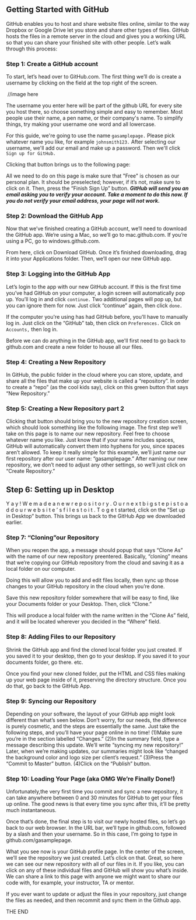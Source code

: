 ## Getting Started with GitHub

GitHub enables you to host and share website files online, similar to the way Dropbox or Google Drive let you store and share other types of files. GitHub hosts the files in a remote server in the cloud and gives you a working URL so that you can share your finished site with other people.
Let’s walk through this process:

### Step 1: Create a GitHub account
To start, let’s head over to GitHub.com. The first thing we’ll do is create a username by clicking on the field at the top right of the screen.

![]() //image here

The username you enter here will be part of the github URL for every site you host there, so choose something simple and easy to remember. Most people use their name, a pen name, or their company's name. To simplify things, try making your username one word and all lowercase.

For this guide, we're going to use the name `gasamplepage.` Please pick whatever name you like, for example `johnsmith123.` After selecting our username, we'll add our email and make up a password. Then we'll click `Sign up for GitHub.`

Clicking that button brings us to the following page:



All we need to do on this page is make sure that "Free" is chosen as our personal plan. It should be pre­selected; however, if it’s not, make sure to click on it. Then, press the “Finish Sign Up” button.
***GitHub will send you an email asking you to verify your account. Take a moment to do this now. I​f you do not verify your email address, your page will not work.​***

### Step 2: Download the GitHub App
Now that we’ve finished creating a GitHub account, we’ll need to download the GitHub app. We’re using a Mac, so we’ll go to m​ac.github.com.​ If you’re using a PC, go to windows.github.com.


From here, click on Download GitHub. Once it’s finished downloading, drag it into your Applications folder. Then, we’ll open our new GitHub app.

### Step 3: Logging into the GitHub App
Let’s login to the app with our new GitHub account. If this is the first time you’ve had GitHub on your computer, a login screen will automatically pop up. You’ll log in and click `continue.` Two additional pages will pop up, but you can ignore them for now. Just click “continue” again, then click `done.`

If the computer you're using has had GitHub before, you'll have to manually log in. Just click on the “GitHub” tab, then click on `Preferences.` Click on `Accounts,` then log in.

Before we can do anything in the GitHub app, we'll first need to go back to github.com and create a new folder to house all our files.


### Step 4: Creating a New Repository
In GitHub, the public folder in the cloud where you can store, update, and share all the files that make up your website is called a “repository”. In order to create a “repo” (as the cool kids say), click on this green button that says “New Repository.”


### Step 5: Creating a New Repository part 2
Clicking that button should bring you to the new repository creation screen, which should look something like the following image.
The first step we’ll take on this page is to name our new repository. Feel free to choose whatever name you like. Just know that if your name includes spaces, GitHub will automatically convert them into hyphens for you, since spaces aren’t allowed.
To keep it really simple for this example, we’ll just name our first repository after our user name: “gasamplepage.”
After naming our new repository, we don’t need to adjust any other settings, so we’ll just click on “Create Repository.”

## Step 6: Setting up in Desktop
Y a y ! W e m a d e a n e w r e p o s i t o r y . O u r n e x t b i g s t e p i s t o a d d o u r w e b s i t e ’ ​s ​f i l e s t o i t . T o g e t started, click on the “Set up in Desktop” button. This brings us back to the GitHub App we downloaded earlier.

### Step 7: “Cloning”our Repository
When you re­open the app, a message should pop­up that says “Clone As” with the name of our new repository pre­entered. Basically, “cloning” means that we’re copying our GitHub repository from the cloud and saving it as a local folder on our computer.

Doing this will allow you to add and edit files locally, then sync up those changes to your GitHub repository in the cloud when you’re done.

Save this new repository folder somewhere that will be easy to find, like your Documents folder or your Desktop. Then, click “Clone.”

This will produce a local folder with the name written in the “Clone As” field, and it will be located wherever you decided in the “Where” field.

### Step 8: Adding Files to our Repository
Shrink the GitHub app and find the cloned local folder you just created. If you saved it to your desktop, then go to your desktop. If you saved it to your documents folder, go there. etc.

Once you find your new cloned folder, put the HTML and CSS files making up your web page inside of it, preserving the directory structure.
Once you do that, go back to the GitHub App.

### Step 9: Syncing our Repository
Depending on your software, the layout of your GitHub app might look different than what’s seen below. Don’t worry, for our needs, the difference is purely cosmetic, and the steps are essentially the same. Just take the following steps, and you’ll have your page online in no time!
(1)​Make sure you’re in the section labelled “Changes.”
(2)​In the summary field, type a message describing this update. We’ll write “syncing my new repository!” Later, when we’re making updates, our summaries might look like “changed the background color and logo size per client’s request.”
(3)​Press the “Commit to Master” button. (4)​Click on the “Publish” button.

### Step 10: Loading Your Page (aka OMG We’re Finally Done!)
Unfortunately,​the very first time you commit and sync a new repository, it can take anywhere between 0 and 30 minutes for GitHub to get your files up online. The good news is that every time you sync after this, it’ll be pretty much instantaneous.

Once that’s done, the final step is to visit our newly hosted files, so let’s go back to our web browser. In the URL bar, we’ll type in github.com, followed by a slash and then your username. So in this case, I’m going to type in github.com/gasamplepage.

What you see now is your GitHub profile page. In the center of the screen, we’ll see the repository we just created. Let’s click on that.
  Great, so here we can see our new repository with all of our files in it. If you like, you can click on any of these individual files and GitHub will show you what’s inside. We can share a link to this page with anyone we might want to share our code with, for example, your instructor, TA or mentor.

If you ever want to update or adjust the files in your repository, just change the files as needed, and then re­commit and sync them in the Github app.

THE END
